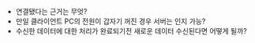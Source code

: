 - 연결됐다는 근거는 무엇?
- 만일 클라이언트 PC의 전원이 갑자기 꺼진 경우 서버는 인지 가능?
- 수신한 데이터에 대한 처리가 완료되기전 새로운 데이터 수신된다면 어떻게 될까?